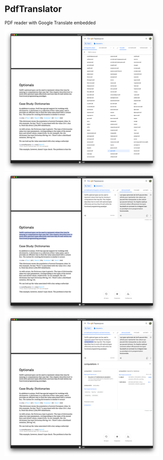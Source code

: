 # PdfTranslator
PDF reader with Google Translate embedded

![](Feature1.png)
![](Feature2.png)
![](Feature3.png)
